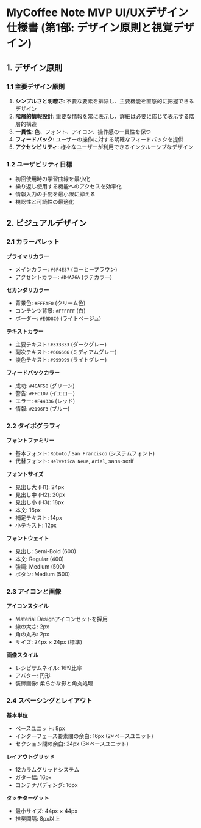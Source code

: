 # MyCoffee Note MVP UI/UXデザイン仕様書 (第1部: デザイン原則と視覚デザイン)

## 1. デザイン原則

### 1.1 主要デザイン原則
1. **シンプルさと明瞭さ**: 不要な要素を排除し、主要機能を直感的に把握できるデザイン
2. **階層的情報設計**: 重要な情報を常に表示し、詳細は必要に応じて表示する階層的構造
3. **一貫性**: 色、フォント、アイコン、操作感の一貫性を保つ
4. **フィードバック**: ユーザーの操作に対する明確なフィードバックを提供
5. **アクセシビリティ**: 様々なユーザーが利用できるインクルーシブなデザイン

### 1.2 ユーザビリティ目標
- 初回使用時の学習曲線を最小化
- 繰り返し使用する機能へのアクセスを効率化
- 情報入力の手間を最小限に抑える
- 視認性と可読性の最適化

## 2. ビジュアルデザイン

### 2.1 カラーパレット

**プライマリカラー**
- メインカラー: `#6F4E37` (コーヒーブラウン)
- アクセントカラー: `#D4A76A` (ラテカラー)

**セカンダリカラー**
- 背景色: `#FFFAF0` (クリーム色)
- コンテンツ背景: `#FFFFFF` (白)
- ボーダー: `#E0D8C0` (ライトベージュ)

**テキストカラー**
- 主要テキスト: `#333333` (ダークグレー)
- 副次テキスト: `#666666` (ミディアムグレー)
- 淡色テキスト: `#999999` (ライトグレー)

**フィードバックカラー**
- 成功: `#4CAF50` (グリーン)
- 警告: `#FFC107` (イエロー)
- エラー: `#F44336` (レッド)
- 情報: `#2196F3` (ブルー)

### 2.2 タイポグラフィ

**フォントファミリー**
- 基本フォント: `Roboto` / `San Francisco` (システムフォント)
- 代替フォント: `Helvetica Neue`, `Arial`, sans-serif

**フォントサイズ**
- 見出し大 (H1): 24px
- 見出し中 (H2): 20px
- 見出し小 (H3): 18px
- 本文: 16px
- 補足テキスト: 14px
- 小テキスト: 12px

**フォントウェイト**
- 見出し: Semi-Bold (600)
- 本文: Regular (400)
- 強調: Medium (500)
- ボタン: Medium (500)

### 2.3 アイコンと画像

**アイコンスタイル**
- Material Designアイコンセットを採用
- 線の太さ: 2px
- 角の丸み: 2px
- サイズ: 24px × 24px (標準)

**画像スタイル**
- レシピサムネイル: 16:9比率
- アバター: 円形
- 装飾画像: 柔らかな影と角丸処理

### 2.4 スペーシングとレイアウト

**基本単位**
- ベースユニット: 8px
- インターフェース要素間の余白: 16px (2×ベースユニット)
- セクション間の余白: 24px (3×ベースユニット)

**レイアウトグリッド**
- 12カラムグリッドシステム
- ガター幅: 16px
- コンテナパディング: 16px

**タッチターゲット**
- 最小サイズ: 44px × 44px
- 推奨間隔: 8px以上